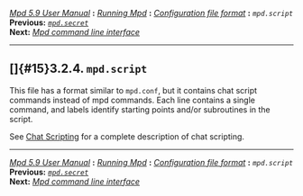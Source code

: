 [*Mpd 5.9 User Manual*](README.md) **:** [*Running Mpd*](mpd9.md) **:**
[*Configuration file format*](mpd11.md) **:** *`mpd.script`*\
**Previous:** [*`mpd.secret`*](mpd14.md)\
**Next:** [*Mpd command line interface*](mpd16.md)

------------------------------------------------------------------------

## []{#15}3.2.4. `mpd.script`

This file has a format similar to `mpd.conf`, but it contains chat
script commands instead of mpd commands. Each line contains a single
command, and labels identify starting points and/or subroutines in the
script.

See [Chat Scripting](mpd50.md#chat) for a complete description of chat
scripting.

------------------------------------------------------------------------

[*Mpd 5.9 User Manual*](README.md) **:** [*Running Mpd*](mpd9.md) **:**
[*Configuration file format*](mpd11.md) **:** *`mpd.script`*\
**Previous:** [*`mpd.secret`*](mpd14.md)\
**Next:** [*Mpd command line interface*](mpd16.md)
